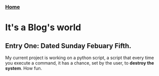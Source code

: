 ### [Home](https://thycowlord.github.io)

# It's a Blog's world

## Entry One: Dated Sunday Febuary Fifth.
My current project is working on a python script, a script that every time you execute a command, it has a chance, set by the user, to __destroy the system__. How fun.
